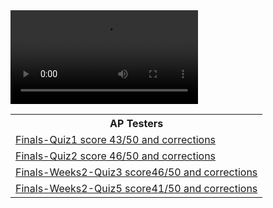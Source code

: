 <div id="video_wrapper">
  <video autoplay loop>
    <source src="https://drive.google.com/uc?export=view&id=1VtQKnX2G4SAtIn-J8Y7w5Jb1MN09LAkv" type="video/mp4">
  </video>
</div>

<table>
   <tr>
    <th>AP Testers</th>
   </tr>
   
   <tr>
    <td><a href="https://github.com/TianbinLiu/Tianbin-Github/wiki/AP-Testers#finals-quiz1-score4350-and-corrections">Finals-Quiz1 score 43/50 and corrections</a></td>
   </tr>

  
   <tr>
    <td><a href="https://github.com/TianbinLiu/Tianbin-Github/wiki/AP-Testers#finals-quiz2-score4650-and-corrections">Finals-Quiz2 score 46/50 and corrections</a></td>
   </tr>
  
   <tr>
    <td><a href="https://github.com/TianbinLiu/TianbinLiu.github.io/wiki/AP-Testers#q8-algorithm-to-select-two-students-from-thirty">Finals-Weeks2-Quiz3 score46/50 and corrections</a></td>
   </tr>

   <tr>
    <td><a href="https://github.com/TianbinLiu/TianbinLiu.github.io/wiki/AP-Testers#finals-week3-quiz5-score4150-and-corrections">Finals-Weeks2-Quiz5 score41/50 and corrections</a></td>
   </tr>
